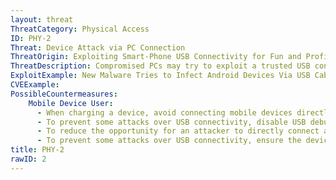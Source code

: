 ```yaml
---
layout: threat
ThreatCategory: Physical Access
ID: PHY-2
Threat: Device Attack via PC Connection
ThreatOrigin: Exploiting Smart-Phone USB Connectivity for Fun and Profit [^143]
ThreatDescription: Compromised PCs may try to exploit a trusted USB connection between a mobile device and the PC, and infect the mobile device.
ExploitExample: New Malware Tries to Infect Android Devices Via USB Cable [^232]
CVEExample:
PossibleCountermeasures:
    Mobile Device User:
      - When charging a device, avoid connecting mobile devices directly to computers, and prefer the use of simple corded chargers obtained directly from the device vendor.
      - To prevent some attacks over USB connectivity, disable USB debugging on Android devices when that feature is not in use.
      - To reduce the opportunity for an attacker to directly connect a device to a malicious computer, use strong physical security when a device is being left directly unattended (e.g., lock it in a secure container).
      - To prevent some attacks over USB connectivity, ensure the device has an unlock code set and is explicitly locked when being left directly unattended.
title: PHY-2
rawID: 2
---
```

